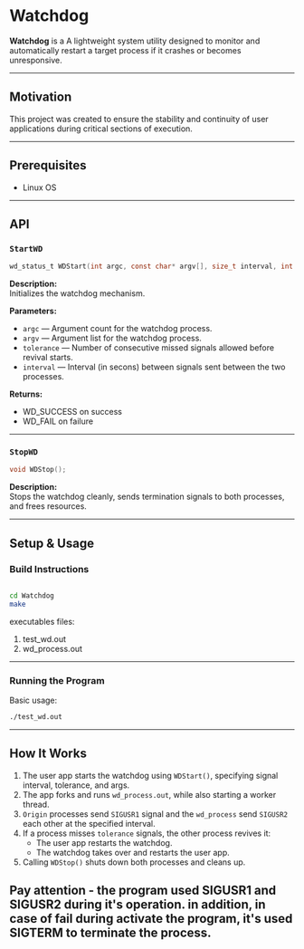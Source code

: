 # Watchdog

**Watchdog** is a A lightweight system utility designed to monitor and automatically restart a target process if it crashes or becomes unresponsive.

---

## Motivation

This project was created to ensure the stability and continuity of user applications during critical sections of execution.

---

## Prerequisites

- Linux OS

---

## API

### `StartWD`

```c
wd_status_t WDStart(int argc, const char* argv[], size_t interval, int tolerance);
```

**Description:**\
Initializes the watchdog mechanism.

**Parameters:**

- `argc` — Argument count for the watchdog process.
- `argv` — Argument list for the watchdog process.
- `tolerance` — Number of consecutive missed signals allowed before revival starts.
- `interval` — Interval (in secons) between signals sent between the two processes.

**Returns:**

- WD_SUCCESS on success
- WD_FAIL on failure

---

### `StopWD`

```c
void WDStop();
```

**Description:**\
Stops the watchdog cleanly, sends termination signals to both processes, and frees resources.

---

## Setup & Usage

### Build Instructions

```bash

cd Watchdog
make
```

executables files:

1. test_wd.out
2. wd_process.out

---

### Running the Program

Basic usage:

```bash
./test_wd.out
```

---

## How It Works

1. The user app starts the watchdog using `WDStart()`, specifying signal interval, tolerance, and args.
2. The app forks and runs `wd_process.out`, while also starting a worker thread.
3. `Origin` processes send `SIGUSR1` signal and the `wd_process` send `SIGUSR2` each other at the specified interval.
4. If a process misses `tolerance` signals, the other process revives it:
   - The user app restarts the watchdog.
   - The watchdog takes over and restarts the user app.
5. Calling `WDStop()` shuts down both processes and cleans up.

## Pay attention - the program used SIGUSR1 and SIGUSR2 during it's operation. in addition, in case of fail during activate the program, it's used SIGTERM to terminate the process.

